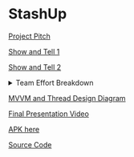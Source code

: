 # StashUp

[Project Pitch](https://www.youtube.com/watch?v=kdr1QGdF5wQ&feature=youtu.be)

[Show and Tell 1](https://www.youtube.com/watch?v=kdr1QGdF5wQ&feature=youtu.be)

[Show and Tell 2](https://youtu.be/P-O299EfgAY)

<details>
  <summary>Team Effort Breakdown</summary>
  
  <h3>Scott Luu</h3>
  <pre>
  TBD
  </pre>
  
  <h3>Tejeshwar Singh Multani</h3>
  <pre>
  TBD
  </pre>
  
  <h3>Michael Zhu</h3>
  <pre>
  Implemented login, register, and forgot password methods that interacts with Firebase Authentication with MVVM architecture
  Implemented methods that allows for profile changes that updates Firebase Authentication
  Implemented a way to change currency type
  Implemented methods that used a JSON library to get all countries and cities
  Implemented methods that create transactions
  Implemented methods that stores transaction data to and retrieves transaction data from Firebase database with MVVM architecture
  Implemented methods that generates and reads QR codes that can retrieve transaction data from Firebase database
  Implemented a custom BaseAdapter that displays transactions in a ListView
  </pre>
  
</details>

[MVVM and Thread Design Diagram](https://docs.google.com/presentation/d/1CjuodK9SNi6eGaUnif9J1mQivT2SN5kppOBAr81Drfg/edit?usp=sharing)

[Final Presentation Video]()

[APK here]()

[Source Code](https://github.com/m-j-z/StashUp)

